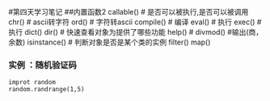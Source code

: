 #第四天学习笔记
##内置函数2
    callable() #  是否可以被执行,是否可以被调用
    chr()  # ascii转字符
    ord()  # 字符转ascii
    compile()  # 编译
    eval()  # 执行
    exec()  # 执行
    dict()
    dir()  # 快速查看对象为提供了哪些功能
    help()  #
    divmod()  #输出(商，余数)
    isinstance()  # 判断对象是否是某个类的实例
    filter()
    map()
    
    
### 实例 ：随机验证码
    improt random
    random.randrange(1,5)

